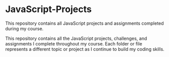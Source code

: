 # JavaScript-Projects
This repository contains all JavaScript projects and assignments completed during my course.

This repository contains all the JavaScript projects, challenges, and assignments I complete throughout my course. Each folder or file represents a different topic or project as I continue to build my coding skills.
